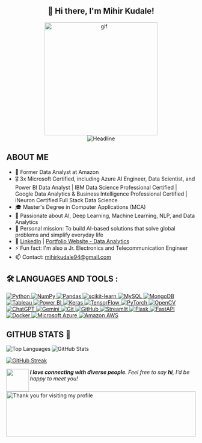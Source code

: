 <div align="center">
  <h2>👋 Hi there, I'm Mihir Kudale!</h2>
  <div align="center">
    <img alt="gif" src="https://github.com/Wandrys-dev/Wandrys-dev/blob/main/git.gif" width="300" height="300">
  </div>
  <img src="https://readme-typing-svg.herokuapp.com?color=%236FDA44&size=32&center=true&vCenter=true&width=600&height=50&lines=Data+Analyst+and+Data+Scientist;Passionate+AI+Engineer" alt="Headline">
</div>

## ABOUT ME

- 💼 Former Data Analyst at Amazon
- 🎖️ 3x Microsoft Certified, including Azure AI Engineer, Data Scientist, and Power BI Data Analyst | IBM Data Science Professional Certified | Google Data Analytics & Business Intelligence Professional Certified | iNeuron Certified Full Stack Data Science
- 🎓 Master's Degree in Computer Applications (MCA)
- 🚀 Passionate about AI, Deep Learning, Machine Learning, NLP, and Data Analytics
- 💬 Personal mission: To build AI-based solutions that solve global problems and simplify everyday life
- 📝 [LinkedIn](https://www.linkedin.com/in/mihirkudale/) | [Portfolio Website - Data Analytics](https://mavenanalytics.io/profile/Mihir-Kudale/192669955)
- ⚡ Fun fact: I'm also a Jr. Electronics and Telecommunication Engineer
- 📫 Contact: mihirkudale94@gmail.com

## :hammer_and_wrench: LANGUAGES AND TOOLS :

<div>
  <a href="https://www.python.org/">
    <img src="https://img.shields.io/badge/Python-FFD43B?style=for-the-badge&logo=python&logoColor=blue" alt="Python" title="Python"/>
  </a>
  <a href="https://numpy.org/">
    <img src="https://img.shields.io/badge/Numpy-777BB4?style=for-the-badge&logo=numpy&logoColor=white" alt="NumPy" title="NumPy"/>
  </a>
  <a href="https://pandas.pydata.org/">
    <img src="https://img.shields.io/badge/Pandas-2C2D72?style=for-the-badge&logo=pandas&logoColor=white" alt="Pandas" title="Pandas"/>
  </a>
  <a href="https://scikit-learn.org/stable/">
    <img src="https://img.shields.io/badge/scikit_learn-F7931E?style=for-the-badge&logo=scikit-learn&logoColor=white" alt="scikit-learn" title="scikit-learn"/>
  </a>
  <a href="https://www.mysql.com/">
    <img src="https://img.shields.io/badge/MySQL-005C84?style=for-the-badge&logo=mysql&logoColor=white" alt="MySQL" title="MySQL"/>
  </a>
  <a href="https://www.mongodb.com/">
    <img src="https://img.shields.io/badge/MongoDB-4EA94B?style=for-the-badge&logo=mongodb&logoColor=white" alt="MongoDB" title="MongoDB"/>
  </a>
  <a href="https://www.tableau.com/">
    <img src="https://img.shields.io/badge/Tableau-E97627?style=for-the-badge&logo=Tableau&logoColor=white" alt="Tableau" title="Tableau"/>
  </a>
  <a href="https://powerbi.microsoft.com/">
    <img src="https://img.shields.io/badge/PowerBI-F2C811?style=for-the-badge&logo=Power%20BI&logoColor=white" alt="Power BI" title="Power BI"/>
  </a>
  <a href="https://keras.io/">
    <img src="https://img.shields.io/badge/Keras-FF0000?style=for-the-badge&logo=keras&logoColor=white" alt="Keras" title="Keras"/>
  </a>
  <a href="https://www.tensorflow.org/">
    <img src="https://img.shields.io/badge/TensorFlow-FF6F00?style=for-the-badge&logo=tensorflow&logoColor=white" alt="TensorFlow" title="TensorFlow"/>
  </a>
  <a href="https://pytorch.org/">
    <img src="https://img.shields.io/badge/PyTorch-EE4C2C?style=for-the-badge&logo=pytorch&logoColor=white" alt="PyTorch" title="PyTorch"/>
  </a>
  <a href="https://opencv.org/">
    <img src="https://img.shields.io/badge/OpenCV-27338e?style=for-the-badge&logo=OpenCV&logoColor=white" alt="OpenCV" title="OpenCV"/>
  </a>
  <a href="https://chat.openai.com/">
    <img src="https://img.shields.io/badge/ChatGPT-74aa9c?style=for-the-badge&logo=openai&logoColor=white" alt="ChatGPT" title="ChatGPT"/>
  </a>
  <a href="https://www.gemini.com/">
    <img src="https://img.shields.io/badge/Gemini-8E75B2?style=for-the-badge&logo=google&logoColor=fff" alt="Gemini" title="Gemini"/>
  </a>
  <a href="https://git-scm.com/">
    <img src="https://img.shields.io/badge/GIT-E44C30?style=for-the-badge&logo=git&logoColor=white" alt="Git" title="Git"/>
  </a>
  <a href="https://github.com/">
    <img src="https://img.shields.io/badge/GitHub-100000?style=for-the-badge&logo=github&logoColor=white" alt="GitHub" title="GitHub"/>
  </a>
  <a href="https://streamlit.io/">
    <img src="https://img.shields.io/badge/Streamlit-FF4B4B?style=for-the-badge&logo=Streamlit&logoColor=white" alt="Streamlit" title="Streamlit"/>
  </a>
  <a href="https://flask.palletsprojects.com/">
    <img src="https://img.shields.io/badge/Flask-000000?style=for-the-badge&logo=flask&logoColor=white" alt="Flask" title="Flask"/>
  </a>
  <a href="https://fastapi.tiangolo.com/">
    <img src="https://img.shields.io/badge/fastapi-109989?style=for-the-badge&logo=FASTAPI&logoColor=white" alt="FastAPI" title="FastAPI"/>
  </a>
  <a href="https://www.docker.com/">
    <img src="https://img.shields.io/badge/Docker-2CA5E0?style=for-the-badge&logo=docker&logoColor=white" alt="Docker" title="Docker"/>
  </a>
  <a href="https://azure.microsoft.com/">
    <img src="https://img.shields.io/badge/microsoft%20azure-0089D6?style=for-the-badge&logo=microsoft-azure&logoColor=white" alt="Microsoft Azure" title="Microsoft Azure"/>
  </a>
  <a href="https://aws.amazon.com/">
    <img src="https://img.shields.io/badge/Amazon_AWS-FF9900?style=for-the-badge&logo=amazonaws&logoColor=white" alt="Amazon AWS" title="Amazon AWS"/>
  </a>
</div>


## GITHUB STATS 💯

<img align="left" src="https://github-readme-stats.vercel.app/api/top-langs?username=mihirkudale&show_icons=true&locale=en&layout=compact" alt="Top Languages">

<img align="center" src="https://github-readme-stats.vercel.app/api?username=mihirkudale&show_icons=true&locale=en" alt="GitHub Stats">

[![GitHub Streak](https://github-readme-streak-stats.herokuapp.com/?user=mihirkudale)](https://github.com/DenverCoder1/github-readme-streak-stats)
  
<p><img align="left" src="https://media.giphy.com/media/LnQjpWaON8nhr21vNW/giphy.gif" width="60"><em><b>I love connecting with diverse people</b>. Feel free to say <b>hi</b>, I'd be happy to meet you!</em></p>

<img height="120" alt="Thank you for visiting my profile" width="100%" src="https://github.com/dibyendu415/dibyendu415/blob/master/marquee.svg" />
